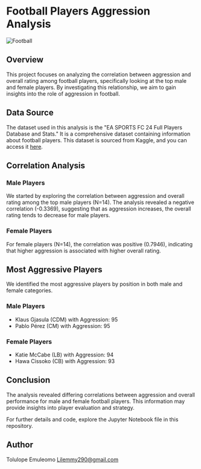 # Football Players Aggression Analysis

![Football](football_image.jpg)

## Overview

This project focuses on analyzing the correlation between aggression and overall rating among football players, specifically looking at the top male and female players. By investigating this relationship, we aim to gain insights into the role of aggression in football.

## Data Source

The dataset used in this analysis is the "EA SPORTS FC 24 Full Players Database and Stats." It is a comprehensive dataset containing information about football players. This dataset is sourced from Kaggle, and you can access it [here](https://www.kaggle.com/code/nyagami/web-scraping-fc-24-players-stats-from-easports-com).

## Correlation Analysis

### Male Players

We started by exploring the correlation between aggression and overall rating among the top male players (N=14). The analysis revealed a negative correlation (-0.3369), suggesting that as aggression increases, the overall rating tends to decrease for male players.

### Female Players

For female players (N=14), the correlation was positive (0.7946), indicating that higher aggression is associated with higher overall rating.

## Most Aggressive Players

We identified the most aggressive players by position in both male and female categories.

### Male Players
- Klaus Gjasula (CDM) with Aggression: 95
- Pablo Pérez (CM) with Aggression: 95

### Female Players
- Katie McCabe (LB) with Aggression: 94
- Hawa Cissoko (CB) with Aggression: 93

## Conclusion

The analysis revealed differing correlations between aggression and overall performance for male and female football players. This information may provide insights into player evaluation and strategy.

For further details and code, explore the Jupyter Notebook file in this repository.

## Author

Tolulope Emuleomo
Lilemmy290@gmail.com
